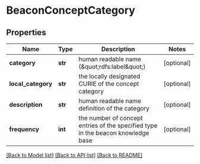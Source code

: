 # BeaconConceptCategory

## Properties
Name | Type | Description | Notes
------------ | ------------- | ------------- | -------------
**category** | **str** | human readable name (\&quot;rdfs:label\&quot;) | [optional] 
**local_category** | **str** | the locally designated CURIE of the concept category | [optional] 
**description** | **str** | human readable name definition of the category | [optional] 
**frequency** | **int** | the number of concept entries of the specified type in the beacon knowledge base | [optional] 

[[Back to Model list]](../README.md#documentation-for-models) [[Back to API list]](../README.md#documentation-for-api-endpoints) [[Back to README]](../README.md)


